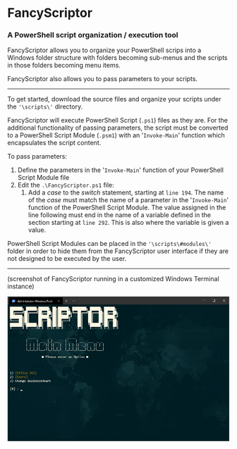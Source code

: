 # FancyScriptor
### A PowerShell script organization / execution tool

FancyScriptor allows you to organize your PowerShell scrips into a Windows folder structure with folders becoming sub-menus and the scripts in those folders becoming menu items.

FancyScriptor also allows you to pass parameters to your scripts.

-----------------------------------------------------------------------------

To get started, download the source files and organize your scripts under the `'\scripts\'` directory.

FancyScriptor will execute PowerShell Script (`.ps1`) files as they are.  For the additional functionality of passing parameters, the script must be converted to a PowerShell Script Module (`.psm1`) with an '`Invoke-Main`' function which encapsulates the script content.

To pass parameters:
1.  Define the parameters in the '`Invoke-Main`' function of your PowerShell Script Module file
1.  Edit the `.\FancyScriptor.ps1` file:
    1.  Add a *case* to the *switch* statement, starting at `line 194`. The name of the *case* must match the name of a parameter in the  '`Invoke-Main`' function of the PowerShell Script Module. The value assigned in the line following must end in the name of a variable defined in the section starting at `line 292`. This is also where the variable is given a value.

PowerShell Script Modules can be placed in the `'\scripts\#modules\'` folder in order to hide them from the FancyScriptor user interface if they are not designed to be executed by the user.

-----------------------------------------------------------------------------
(screenshot of FancyScriptor running in a customized Windows Terminal instance)

![](images/img1.png)
